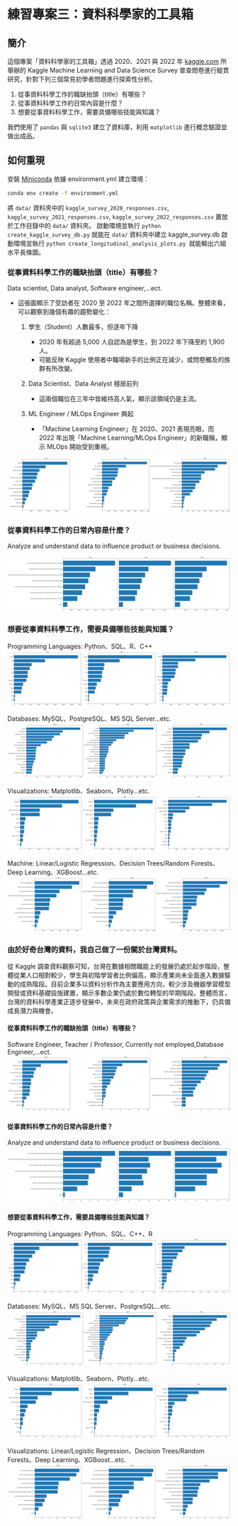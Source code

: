 # 練習專案三：資料科學家的工具箱

## 簡介
這個專案「資料科學家的工具箱」透過 2020、2021 與 2022 年 [kaggle.com](https://www.kaggle.com) 所舉辦的 Kaggle Machine Learning and Data Science Survey 普查問卷進行縱貫研究，針對下列三個常見初學者問題進行探索性分析。

1. 從事資料科學工作的職缺抬頭（title）有哪些？
2. 從事資料科學工作的日常內容是什麼？
3. 想要從事資料科學工作，需要具備哪些技能與知識？

我們使用了 `pandas` 與 `sqlite3` 建立了資料庫，利用 `matplotlib` 進行概念驗證並做出成品。

## 如何重現
安裝 [Miniconda](https://www.anaconda.com/docs/getting-started/miniconda/main)
依據 environment.yml 建立環境：
```bash
conda env create -f environment.yml
```
將 `data/` 資料夾中的 `kaggle_survey_2020_responses.csv`, `kaggle_survey_2021_responses.csv`, `kaggle_survey_2022_responses.csv` 置放於工作目錄中的 `data/` 資料夾。
啟動環境並執行 `python create_kaggle_survey_db.py` 就能在 `data/` 資料夾中建立 kaggle_survey.db
啟動環境並執行 `python create_longitudinal_analysis_plots.py `就能輸出六組水平長條圖。

### 從事資料科學工作的職缺抬頭（title）有哪些？

Data scientist, Data analyst, Software engineer,...ect.
- 這張圖顯示了受訪者在 2020 至 2022 年之間所選擇的職位名稱。整體來看，可以觀察到幾個有趣的趨勢變化：
    1. 學生（Student）人數最多，但逐年下降
        - 2020 年有超過 5,000 人自認為是學生，到 2022 年下降至約 1,900 人。
        - 可能反映 Kaggle 使用者中職場新手的比例正在減少，或問卷觸及的族群有所改變。

    2. Data Scientist、Data Analyst 穩居前列
        - 這兩個職位在三年中皆維持高人氣，顯示該領域仍是主流。

    3. ML Engineer / MLOps Engineer 興起
        - 「Machine Learning Engineer」在 2020、2021 表現亮眼，而 2022 年出現「Machine Learning/MLOps Engineer」的新職稱，顯示 MLOps 開始受到重視。

<img src="data_science_job_titles.png">

### 從事資料科學工作的日常內容是什麼？

Analyze and understand data to influence product or business decisions.

<img src="data_science_job_tasks.png">

### 想要從事資料科學工作，需要具備哪些技能與知識？

Programming Languages: Python、SQL、R、C++
<img src="data_science_job_programming_languages.png">

Databases: MySQL、PostgreSQL、MS SQL Server...etc.
<img src="data_science_job_databases.png">


Visualizations: Matplotlib、Seaborn、Plotly...etc.
<img src="data_science_job_visualizations.png">


Machine: Linear/Logistic Regression、Decision Trees/Random Forests、Deep Learning、XGBoost...etc.
<img src="data_science_job_machine_learnings.png">


### 由於好奇台灣的資料，我自己做了一份關於台灣資料。
從 Kaggle 調查資料觀察可知，台灣在數據相關職能上的發展仍處於起步階段，整體從業人口相對較少，學生與初階學習者比例偏高，顯示產業尚未全面進入數據驅動的成熟階段。目前企業多以資料分析作為主要應用方向，較少涉及機器學習模型開發或資料基礎設施建置，顯示多數企業仍處於數位轉型的早期階段。整體而言，台灣的資料科學產業正逐步發展中，未來在政府政策與企業需求的推動下，仍具備成長潛力與機會。<br>
#### 從事資料科學工作的職缺抬頭（title）有哪些？
Software Engineer, Teacher / Professor, Currently not employed,Database Engineer,...ect.
<img src="data_science_job_titles_taiwan.png">

#### 從事資料科學工作的日常內容是什麼？
Analyze and understand data to influence product or business decisions.
<img src="data_science_job_tasks_taiwan.png">


#### 想要從事資料科學工作，需要具備哪些技能與知識？
Programming Languages: Python、SQL、C++、R
<img src="data_science_job_programming_languages_taiwan.png">

Databases: MySQL、MS SQL Server、PostgreSQL...etc.
<img src="data_science_job_databases_taiwan.png">

Visualizations: Matplotlib、Seaborn、Plotly...etc.
<img src="data_science_job_visualizations_taiwan.png">

Visualizations: Linear/Logistic Regression、Decision Trees/Random Forests、Deep Learning、XGBoost...etc.
<img src="data_science_job_machine_learnings_taiwan.png">


